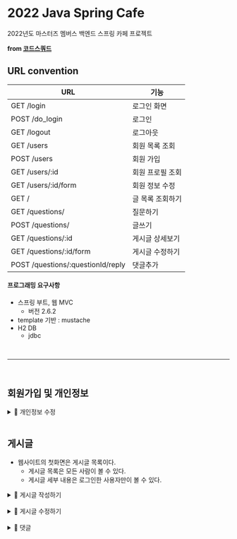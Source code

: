 # 2022 Java Spring Cafe

2022년도 마스터즈 멤버스 백엔드 스프링 카페 프로젝트

**from [코드스쿼드](https://lucas.codesquad.kr/masters-2022)**



## URL convention

| URL                               | 기능        |
|-----------------------------------|-----------|
| GET /login                        | 로그인 화면    |
| POST /do_login                    | 로그인       |
| GET /logout                       | 로그아웃      |
| GET /users                        | 회원 목록 조회  |
| POST /users                       | 회원 가입     |
| GET /users/:id                    | 회원 프로필 조회 |
| GET /users/:id/form               | 회원 정보 수정  |
| GET /                             | 글 목록 조회하기 |
| GET /questions/                   | 질문하기      |
| POST /questions/                  | 글쓰기       |
| GET /questions/:id                | 게시글 상세보기  |
| GET /questions/:id/form           | 게시글 수정하기  |
| POST /questions/:questionId/reply | 댓글추가      |


#### 프로그래밍 요구사항
- 스프링 부트, 웹 MVC
  - 버전 2.6.2
- template 기반 : mustache
- H2 DB
  - jdbc

<br>

---


<br>

## 회원가입 및 개인정보

<details>
<summary>🎃 개인정보 수정</summary>

## 개인정보 수정
- 개인정보는 로그인한 사용자, 해당 정보의 개정과 일치하는 사용자만이 수정할 수 있다.
- 비밀번호가 일치해야만 수정할 수 있다.
  - 비밀번호 입력 3회 제한
    - 제한에 해당되면 10분의 시간 동안 비밀번호 입력 재시도 할 수 없다.
  - 로그아웃 후에도 로그인시 비밀번호 입력 제한을 둔다.
  - 버튼과 입력칸을 비활성화 시킨다.
  - 제한 시간임을 안내 메시지로 알려준다.
- 수정은 사용자 이름, 이메일만 수정할 수 있다.
  - 사용자 id는 수정할 수 없다.

</details>


<br>

## 게시글
- 웹사이트의 첫화면은 게시글 목록이다.
  - 게시글 목록은 모든 사람이 볼 수 있다.
  - 게시글 세부 내용은 로그인한 사용자만이 볼 수 있다.


<details>
<summary>👻 게시글 작성하기</summary>

### 게시글 작성하기

#### 설계

- 로그인한 사용자만 게시글을 작성 할 수 있다.
  - '글쓴이' 입력은 사용하지 않는다.
  - Article 글쓴이는 User의 name 이다.
    - 세션 정보를 통해 name을 hidden or readonly 로 담는다.
      - Article의 writer 로 저장된다.
    - 이후 수정하기/삭제하기시 로그인 사용자와 글쓴이의 사용자 아이디가 같아야 한다.
      - name 은 User 테이블에서 unique 하지 않다.
      - Article 테이블을 통해 UserId 를 확인할 수 있어야 한다. ➝ 1️⃣
- 로그인하지 않은 사용자의 '질문하기' 버튼은 클릭시 로그인 페이지로 이동한다.



1️⃣ 사용자는 여러개의 게시글을 작성 할 수 있다. (1:N 관계)
- User의 PK id 를 Article의 FK로 지정한다.


</details>


<br>


<details>
<summary>👻 게시글 수정하기</summary>

- 게시글 수정은 로그인 사용자와 게시글 작성자의 사용자와 동일해야 한다.
  - GET /questions/:id/form : SessionUser의 userId의 id == Article 의 id
- 추후 댓글 등 다른 사용자도 접근 가능한 페이지이기 때문에, 다른 사용자가 수정 버튼 클릭시에는 ~~안내 메시지를~~, 에러 메시지 반환하도록 한다.
  - "작성자가 아닌 사람은 수정하실 수 없습니다." 
  - status code : 400 
- PUT 메서드로 요청
  - 멱등성
  - 리소스 생성 또는 수정

</details>


<br>


<details>
<summary>👻 댓글</summary>

- 로그인 사용자만이 게시글 접근 가능
- 로그인 사용자만이 댓글 달기 가능
- 답변은 게시글에 종속
  - REPLY 접근 URL : questions/{questionId}/reply

</details>
